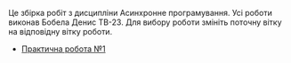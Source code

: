 Це збірка робіт з дисципліни Асинхронне програмування. Усі роботи виконав Бобела Денис ТВ-23.
Для вибору роботи змініть поточну вітку на відповідну вітку роботи.
- [Практична робота №1](https://github.com/youtipie/Async-Programming/tree/task_1)